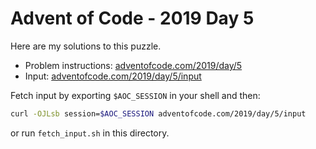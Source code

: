 # Advent of Code - 2019 Day 5
Here are my solutions to this puzzle.

* Problem instructions: [adventofcode.com/2019/day/5](https://adventofcode.com/2019/day/5)
* Input: [adventofcode.com/2019/day/5/input](https://adventofcode.com/2019/day/5/input)

Fetch input by exporting `$AOC_SESSION` in your shell and then:
```bash
curl -OJLsb session=$AOC_SESSION adventofcode.com/2019/day/5/input
```

or run `fetch_input.sh` in this directory.
